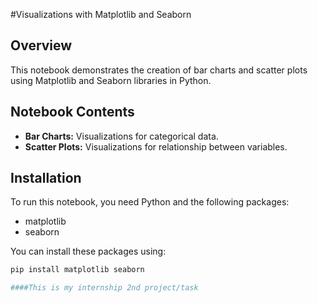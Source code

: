 #Visualizations with Matplotlib and Seaborn

## Overview
This notebook demonstrates the creation of bar charts and scatter plots using Matplotlib and Seaborn libraries in Python.

## Notebook Contents
- **Bar Charts:** Visualizations for categorical data.
- **Scatter Plots:** Visualizations for relationship between variables.

## Installation

To run this notebook, you need Python and the following packages:
- matplotlib
- seaborn

You can install these packages using:
```bash
pip install matplotlib seaborn

####This is my internship 2nd project/task

